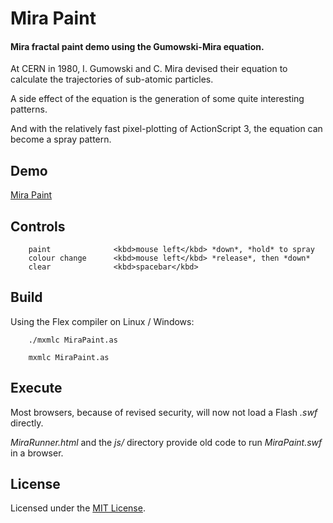 
# Mira Paint

#### Mira fractal paint demo using the Gumowski-Mira equation.


At CERN in 1980, I. Gumowski and C. Mira devised their equation to calculate the trajectories of sub-atomic particles.

A side effect of the equation is the generation of some quite interesting patterns.

And with the relatively fast pixel-plotting of ActionScript 3, the equation can become a spray pattern.


## Demo

[Mira Paint](http://copysense.co.uk/mira/MiraPaint.swf)


## Controls

        paint              <kbd>mouse left</kbd> *down*, *hold* to spray
        colour change      <kbd>mouse left</kbd> *release*, then *down*
        clear              <kbd>spacebar</kbd>


## Build

Using the Flex compiler on Linux / Windows:

        ./mxmlc MiraPaint.as

        mxmlc MiraPaint.as


## Execute

Most browsers, because of revised security, will now not load a Flash *.swf* directly.

*MiraRunner.html* and the *js/* directory provide old code to run *MiraPaint.swf* in a browser.


## License

Licensed under the [MIT License](https://github.com/Tinram/Mira-Paint/blob/master/LICENSE).
